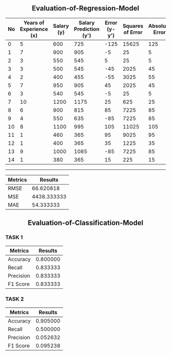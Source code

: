 <h2 align="center">Evaluation-of-Regression-Model</h2> 


|No|**Years of Experience (x)**|**Salary (y)**|**Salary Prediction (y')**|**Error (y-y')**|**Squares of Error**|**Absolute Error**|
|---|---|---|---|---|---|---|
|0|                         5|         600|                     725|          -125|             15625|                    125|
|1|                         7|         900|                     905|            -5|                25|                      5|
|2|                         3|         550|                     545|             5|                25|                      5|
|3|                         3|         500|                     545|           -45|              2025|                     45|
|4|                         2|         400|                     455|           -55|              3025|                     55|
|5|                         7|         950|                     905|            45|              2025|                     45|
|6|                         3|         540|                     545|            -5|                25|                      5|
|7|                        10|        1200|                    1175|            25|               625|                     25|
|8|                         6|         900|                     815|           85|              7225|                     85|
|9|                         4|         550|                     635|           -85|              7225|                     85|
|10|                        8|        1100|                     995|           105|             11025|                    105|
|11|                        1|         460|                     365|            95|              9025|                     95|
|12|                        1|         400|                     365|            35|              1225|                     35|
|13|                        9|        1000|                    1085|           -85|              7225|                     85|
|14|                        1|         380|                     365|            15|              225|                     15|


----

|**Metrics**|**Results**|
|---|---|
|RMSE|66.620818|
|MSE|4438.333333|
|MAE|54.333333|



<h2 align="center">Evaluation-of-Classification-Model</h2> 

### TASK 1
|Metrics|Results|
|---|---|
|Accuracy|0.800000|
|Recall|0.833333|
|Precision|0.833333|
|F1 Score|0.833333|

### TASK 2
|Metrics|Results|
|---|---|
|Accuracy|0.905000|
|Recall|0.500000|
|Precision|0.052632|
|F1 Score|0.095238|

